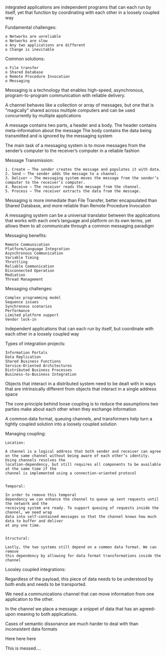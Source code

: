﻿


integrated applications are independent programs that can each run by itself, yet that function by coordinating 
with each other in a loosely coupled way




Fundamental challenges:

	o Networks are unreliable
	o Networks are slow
	o Any two applications are different
	o Change is inevitable



Common solutions:

	o File transfer
	o Shared Database
	o Remote Procedure Invocation
	o Messaging



Messaging is a technology that enables high-speed, asynchronous, program-to-program communication with reliable delivery.


A channel behaves like a collection or array of messages, but one that is "magically" shared across multiple 
computers and can be used concurrently by multiple applications


A message contains two parts, a header and a body. 
The header contains meta-information about the message
The body contains the data being transmitted and is ignored by the messaging system


The main task of a messaging system is to move messages from the sender’s computer to 
the receiver’s computer in a reliable fashion



Message Transmission:

	1. Create — The sender creates the message and populates it with data.
	2. Send — The sender adds the message to a channel.
	3. Deliver — The messaging system moves the message from the sender’s computer to the receiver’s computer.
	4. Receive — The receiver reads the message from the channel.
	5. Process — The receiver extracts the data from the message. 




Messaging is more immediate than File Transfer, better encapsulated than Shared Database, and more reliable than
Remote Procedure Invocation




A messaging system can be a universal translator between the applications that works with each 
one’s language and platform on its own terms, yet allows them to all communicate through a common messaging
paradigm


Messaging benefits:

	Remote Communication
	Platform/Language Integration
	Asynchronous Communication
	Variable Timing
	Throttling
	Reliable Communication
	Disconnected Operation
	Mediation
	Thread Management



Messaging challenges:

	Complex programming model
	Sequence issues
	Synchronous scenarios
	Performance
	Limited platform support
	Vendor lock-in




Independent applications that can each run by itself, but coordinate with each other in a loosely coupled way



Types of integration projects:

	Information Portals
	Data Replication
	Shared Business Functions
	Service-Oriented Architectures
	Distributed Business Processes
	Business-to-Business Integration




Objects that interact in a distributed system need to be dealt with in ways that are intrinsically 
different from objects that interact in a single address space


The core principle behind loose coupling is to reduce the assumptions two parties make 
about each other when they exchange information

A common data format, queuing channels, and transformers help turn a tightly coupled solution into a loosely coupled solution


Managing coupling:


	Location:

	A channel is a logical address that both sender and receiver can agree
	on the same channel without being aware of each other’s identity.
	Using channels resolves the
	location-dependency, but still requires all components to be available at the same time if the
	channel is implemented using a connection-oriented protocol


	Temporal:

	In order to remove this temporal
	dependency we can enhance the channel to queue up sent requests until the network and the
	receiving system are ready. To support queuing of requests inside the channel, we need wrap
	data into self-contained messages so that the channel knows how much data to buffer and deliver
	at any one time. 


	Structural:

	Lastly, the two systems still depend on a common data format. We can remove
	this dependency by allowing for data format transformations inside the channel




Loosley coupled integrations:

Regardless of the payload, this piece of data needs to be understood by both ends and needs to be transported. 

We need a communications channel that can move information from one application to the other.

In the channel we place a message: a snippet of data that has an agreed-upon meaning to both applications.







Cases of semantic dissonance are much harder to deal with than inconsistent data formats



Here here here

This is messed....


